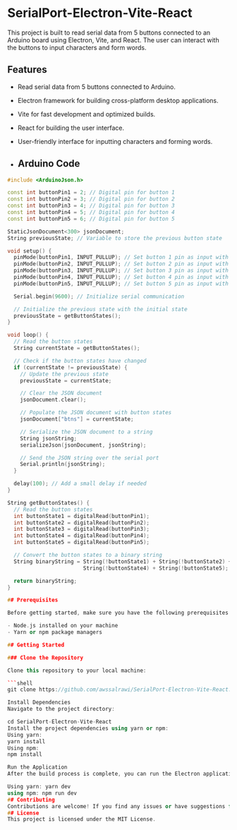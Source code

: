 # SerialPort-Electron-Vite-React

This project is built to read serial data from 5 buttons connected to an Arduino board using Electron, Vite, and React. The user can interact with the buttons to input characters and form words.

## Features

- Read serial data from 5 buttons connected to Arduino.
- Electron framework for building cross-platform desktop applications.
- Vite for fast development and optimized builds.
- React for building the user interface.
- User-friendly interface for inputting characters and forming words.

- ## Arduino Code

```cpp
#include <ArduinoJson.h>

const int buttonPin1 = 2; // Digital pin for button 1
const int buttonPin2 = 3; // Digital pin for button 2
const int buttonPin3 = 4; // Digital pin for button 3
const int buttonPin4 = 5; // Digital pin for button 4
const int buttonPin5 = 6; // Digital pin for button 5

StaticJsonDocument<300> jsonDocument;
String previousState; // Variable to store the previous button state

void setup() {
  pinMode(buttonPin1, INPUT_PULLUP); // Set button 1 pin as input with internal pull-up
  pinMode(buttonPin2, INPUT_PULLUP); // Set button 2 pin as input with internal pull-up
  pinMode(buttonPin3, INPUT_PULLUP); // Set button 3 pin as input with internal pull-up
  pinMode(buttonPin4, INPUT_PULLUP); // Set button 4 pin as input with internal pull-up
  pinMode(buttonPin5, INPUT_PULLUP); // Set button 5 pin as input with internal pull-up

  Serial.begin(9600); // Initialize serial communication

  // Initialize the previous state with the initial state
  previousState = getButtonStates();
}

void loop() {
  // Read the button states
  String currentState = getButtonStates();

  // Check if the button states have changed
  if (currentState != previousState) {
    // Update the previous state
    previousState = currentState;

    // Clear the JSON document
    jsonDocument.clear();

    // Populate the JSON document with button states
    jsonDocument["btns"] = currentState;

    // Serialize the JSON document to a string
    String jsonString;
    serializeJson(jsonDocument, jsonString);

    // Send the JSON string over the serial port
    Serial.println(jsonString);
  }

  delay(100); // Add a small delay if needed
}

String getButtonStates() {
  // Read the button states
  int buttonState1 = digitalRead(buttonPin1);
  int buttonState2 = digitalRead(buttonPin2);
  int buttonState3 = digitalRead(buttonPin3);
  int buttonState4 = digitalRead(buttonPin4);
  int buttonState5 = digitalRead(buttonPin5);

  // Convert the button states to a binary string
  String binaryString = String(!buttonState1) + String(!buttonState2) + String(!buttonState3) +
                        String(!buttonState4) + String(!buttonState5);

  return binaryString;
}

## Prerequisites

Before getting started, make sure you have the following prerequisites:

- Node.js installed on your machine
- Yarn or npm package managers

## Getting Started

### Clone the Repository

Clone this repository to your local machine:

```shell
git clone https://github.com/awssalrawi/SerialPort-Electron-Vite-React.git

Install Dependencies
Navigate to the project directory:

cd SerialPort-Electron-Vite-React
Install the project dependencies using yarn or npm:
Using yarn:
yarn install
Using npm:
npm install

Run the Application
After the build process is complete, you can run the Electron application:

Using yarn: yarn dev
using npm: npm run dev
## Contributing
Contributions are welcome! If you find any issues or have suggestions for improvements, feel free to open an issue or submit a pull request.
## License
This project is licensed under the MIT License. 

